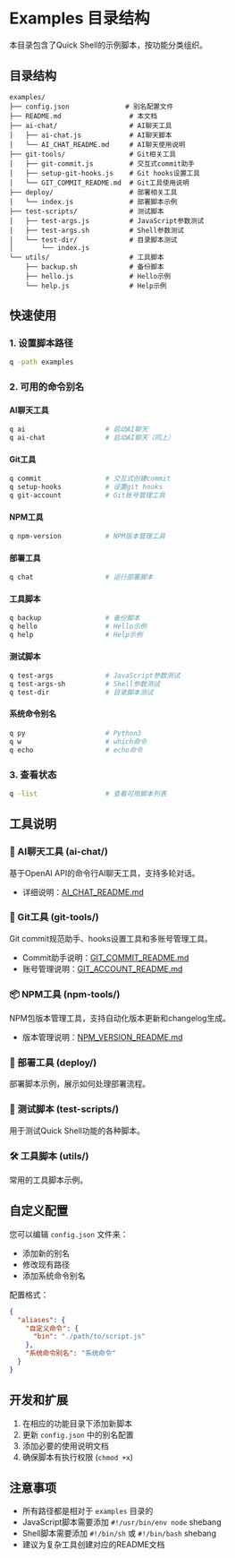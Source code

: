 # Examples 目录结构

本目录包含了Quick Shell的示例脚本，按功能分类组织。

## 目录结构

```
examples/
├── config.json              # 别名配置文件
├── README.md                 # 本文档
├── ai-chat/                  # AI聊天工具
│   ├── ai-chat.js            # AI聊天脚本
│   └── AI_CHAT_README.md     # AI聊天使用说明
├── git-tools/                # Git相关工具
│   ├── git-commit.js         # 交互式commit助手
│   ├── setup-git-hooks.js    # Git hooks设置工具
│   └── GIT_COMMIT_README.md  # Git工具使用说明
├── deploy/                   # 部署相关工具
│   └── index.js              # 部署脚本示例
├── test-scripts/             # 测试脚本
│   ├── test-args.js          # JavaScript参数测试
│   ├── test-args.sh          # Shell参数测试
│   └── test-dir/             # 目录脚本测试
│       └── index.js
└── utils/                    # 工具脚本
    ├── backup.sh             # 备份脚本
    ├── hello.js              # Hello示例
    └── help.js               # Help示例
```

## 快速使用

### 1. 设置脚本路径
```bash
q -path examples
```

### 2. 可用的命令别名

#### AI聊天工具
```bash
q ai                    # 启动AI聊天
q ai-chat               # 启动AI聊天（同上）
```

#### Git工具
```bash
q commit                # 交互式创建commit
q setup-hooks           # 设置git hooks
q git-account           # Git账号管理工具
```

#### NPM工具
```bash
q npm-version           # NPM版本管理工具
```

#### 部署工具
```bash
q chat                  # 运行部署脚本
```

#### 工具脚本
```bash
q backup                # 备份脚本
q hello                 # Hello示例
q help                  # Help示例
```

#### 测试脚本
```bash
q test-args             # JavaScript参数测试
q test-args-sh          # Shell参数测试
q test-dir              # 目录脚本测试
```

#### 系统命令别名
```bash
q py                    # Python3
q w                     # which命令
q echo                  # echo命令
```

### 3. 查看状态
```bash
q -list                 # 查看可用脚本列表
```

## 工具说明

### 🤖 AI聊天工具 (ai-chat/)
基于OpenAI API的命令行AI聊天工具，支持多轮对话。
- 详细说明：[AI_CHAT_README.md](ai-chat/AI_CHAT_README.md)

### 🔧 Git工具 (git-tools/)
Git commit规范助手、hooks设置工具和多账号管理工具。
- Commit助手说明：[GIT_COMMIT_README.md](git-tools/GIT_COMMIT_README.md)
- 账号管理说明：[GIT_ACCOUNT_README.md](git-tools/GIT_ACCOUNT_README.md)

### 📦 NPM工具 (npm-tools/)
NPM包版本管理工具，支持自动化版本更新和changelog生成。
- 版本管理说明：[NPM_VERSION_README.md](npm-tools/NPM_VERSION_README.md)

### 🚀 部署工具 (deploy/)
部署脚本示例，展示如何处理部署流程。

### 🧪 测试脚本 (test-scripts/)
用于测试Quick Shell功能的各种脚本。

### 🛠️ 工具脚本 (utils/)
常用的工具脚本示例。

## 自定义配置

您可以编辑 `config.json` 文件来：
- 添加新的别名
- 修改现有路径
- 添加系统命令别名

配置格式：
```json
{
  "aliases": {
    "自定义命令": {
      "bin": "./path/to/script.js"
    },
    "系统命令别名": "系统命令"
  }
}
```

## 开发和扩展

1. 在相应的功能目录下添加新脚本
2. 更新 `config.json` 中的别名配置
3. 添加必要的使用说明文档
4. 确保脚本有执行权限 (`chmod +x`)

## 注意事项

- 所有路径都是相对于 `examples` 目录的
- JavaScript脚本需要添加 `#!/usr/bin/env node` shebang
- Shell脚本需要添加 `#!/bin/sh` 或 `#!/bin/bash` shebang
- 建议为复杂工具创建对应的README文档 